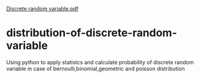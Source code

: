[Discrete random variable.pdf](https://github.com/marwahamedo/distribution-of-discrete-random-variable/files/8772721/Discrete.random.variable.pdf)
# distribution-of-discrete-random-variable
Using python to apply statistcs and calculate probability of discrete random variable in case of bernoulli,binomial,geometric and poisson distribution
